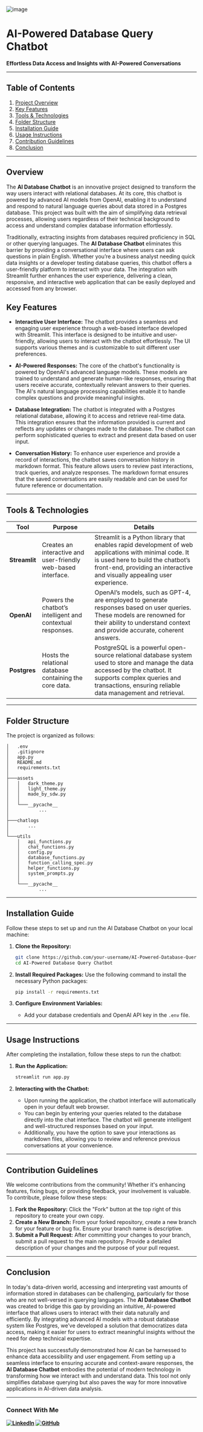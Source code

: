 ![image](https://github.com/user-attachments/assets/dc827a8f-2921-43e9-8d24-dc5edca1679f)

# AI-Powered Database Query Chatbot
**Effortless Data Access and Insights with AI-Powered Conversations**

---

## **Table of Contents**
1. [Project Overview](#overview)
2. [Key Features](#key-features)
3. [Tools & Technologies](#tools--technologies)
4. [Folder Structure](#folder-structure)
5. [Installation Guide](#installation-guide)
6. [Usage Instructions](#usage-instructions)
7. [Contribution Guidelines](#contribution-guidelines)
8. [Conclusion](#conclusion)


---

## Overview
The **AI Database Chatbot** is an innovative project designed to transform the way users interact with relational databases. At its core, this chatbot is powered by advanced AI models from OpenAI, enabling it to understand and respond to natural language queries about data stored in a Postgres database. This project was built with the aim of simplifying data retrieval processes, allowing users regardless of their technical background to access and understand complex database information effortlessly.

Traditionally, extracting insights from databases required proficiency in SQL or other querying languages. The **AI Database Chatbot** eliminates this barrier by providing a conversational interface where users can ask questions in plain English. Whether you’re a business analyst needing quick data insights or a developer testing database queries, this chatbot offers a user-friendly platform to interact with your data. The integration with Streamlit further enhances the user experience, delivering a clean, responsive, and interactive web application that can be easily deployed and accessed from any browser.


## Key Features

- **Interactive User Interface:** The chatbot provides a seamless and engaging user experience through a web-based interface developed with Streamlit. This interface is designed to be intuitive and user-friendly, allowing users to interact with the chatbot effortlessly. The UI supports various themes and is customizable to suit different user preferences.

- **AI-Powered Responses:** The core of the chatbot's functionality is powered by OpenAI's advanced language models. These models are trained to understand and generate human-like responses, ensuring that users receive accurate, contextually relevant answers to their queries. The AI's natural language processing capabilities enable it to handle complex questions and provide meaningful insights.

- **Database Integration:** The chatbot is integrated with a Postgres relational database, allowing it to access and retrieve real-time data. This integration ensures that the information provided is current and reflects any updates or changes made to the database. The chatbot can perform sophisticated queries to extract and present data based on user input.

- **Conversation History:** To enhance user experience and provide a record of interactions, the chatbot saves conversation history in markdown format. This feature allows users to review past interactions, track queries, and analyze responses. The markdown format ensures that the saved conversations are easily readable and can be used for future reference or documentation.

---

## **Tools & Technologies**

| **Tool**      | **Purpose**                                                   | **Details**                                                                                               |
|---------------|---------------------------------------------------------------|-----------------------------------------------------------------------------------------------------------|
| **Streamlit** | Creates an interactive and user-friendly web-based interface. | Streamlit is a Python library that enables rapid development of web applications with minimal code. It is used here to build the chatbot’s front-end, providing an interactive and visually appealing user experience. |
| **OpenAI**    | Powers the chatbot’s intelligent and contextual responses.    | OpenAI’s models, such as GPT-4, are employed to generate responses based on user queries. These models are renowned for their ability to understand context and provide accurate, coherent answers. |
| **Postgres**  | Hosts the relational database containing the core data.       | PostgreSQL is a powerful open-source relational database system used to store and manage the data accessed by the chatbot. It supports complex queries and transactions, ensuring reliable data management and retrieval. |

---


## **Folder Structure**
The project is organized as follows:

```plaintext
│   .env
│   .gitignore
│   app.py
│   README.md
│   requirements.txt
│
├───assets
│   │   dark_theme.py
│   │   light_theme.py
│   │   made_by_sdw.py
│   │
│   └───__pycache__
│           ...
│
├───chatlogs
│       ...
│
└───utils
    │   api_functions.py
    │   chat_functions.py
    │   config.py
    │   database_functions.py
    │   function_calling_spec.py
    │   helper_functions.py
    │   system_prompts.py
    │
    └───__pycache__
            ...
```

---

## **Installation Guide**
Follow these steps to set up and run the AI Database Chatbot on your local machine:

1. **Clone the Repository:**
   ```bash
   git clone https://github.com/your-username/AI-Powered-Database-Query-Chatbot.git
   cd AI-Powered Database Query Chatbot
   ```

2. **Install Required Packages:**
   Use the following command to install the necessary Python packages:
   ```bash
   pip install -r requirements.txt
   ```

3. **Configure Environment Variables:**
   - Add your database credentials and OpenAI API key in the `.env` file.

---

## **Usage Instructions**
After completing the installation, follow these steps to run the chatbot:

1. **Run the Application:**
   ```bash
   streamlit run app.py
   ```

2. **Interacting with the Chatbot:**
   - Upon running the application, the chatbot interface will automatically open in your default web browser.
   - You can begin by entering your queries related to the database directly into the chat interface. The chatbot will generate intelligent and well-structured responses based on your input.
   - Additionally, you have the option to save your interactions as markdown files, allowing you to review and reference previous conversations at your convenience.

---




## **Contribution Guidelines**

We welcome contributions from the community! Whether it's enhancing features, fixing bugs, or providing feedback, your involvement is valuable. To contribute, please follow these steps:

1. **Fork the Repository:** Click the "Fork" button at the top right of this repository to create your own copy.
2. **Create a New Branch:** From your forked repository, create a new branch for your feature or bug fix. Ensure your branch name is descriptive.
3. **Submit a Pull Request:** After committing your changes to your branch, submit a pull request to the main repository. Provide a detailed description of your changes and the purpose of your pull request.

---

## **Conclusion**
In today's data-driven world, accessing and interpreting vast amounts of information stored in databases can be challenging, particularly for those who are not well-versed in querying languages. The **AI Database Chatbot** was created to bridge this gap by providing an intuitive, AI-powered interface that allows users to interact with their data naturally and efficiently. By integrating advanced AI models with a robust database system like Postgres, we’ve developed a solution that democratizes data access, making it easier for users to extract meaningful insights without the need for deep technical expertise.

This project has successfully demonstrated how AI can be harnessed to enhance data accessibility and user engagement. From setting up a seamless interface to ensuring accurate and context-aware responses, the **AI Database Chatbot** embodies the potential of modern technology in transforming how we interact with and understand data. This tool not only simplifies database querying but also paves the way for more innovative applications in AI-driven data analysis.

---


### Connect With Me 

**[![LinkedIn](https://img.shields.io/badge/LinkedIn-Viraj%20Bhutada-blue?logo=linkedin)](https://www.linkedin.com/in/virajnbhutada24/) [![GitHub](https://img.shields.io/badge/GitHub-Viraj%20Bhutada-2b3137?logo=github)](https://github.com/virajbhutada)**

